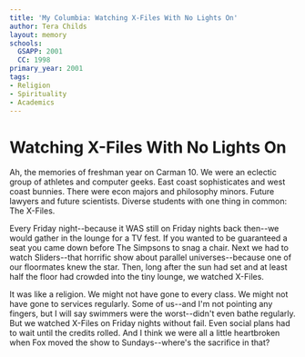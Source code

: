 ```yaml
---
title: 'My Columbia: Watching X-Files With No Lights On'
author: Tera Childs
layout: memory
schools:
  GSAPP: 2001
  CC: 1998
primary_year: 2001
tags:
- Religion
- Spirituality
- Academics
---
```

# Watching X-Files With No Lights On

Ah, the memories of freshman year on Carman 10. We were an eclectic group of athletes and computer geeks. East coast sophisticates and west coast bunnies. There were econ majors and philosophy minors. Future lawyers and future scientists. Diverse students with one thing in common: The X-Files.

Every Friday night--because it WAS still on Friday nights back then--we would gather in the lounge for a TV fest. If you wanted to be guaranteed a seat you came down before The Simpsons to snag a chair. Next we had to watch Sliders--that horrific show about parallel universes--because one of our floormates knew the star. Then, long after the sun had set and at least half the floor had crowded into the tiny lounge, we watched X-Files.

It was like a religion. We might not have gone to every class. We might not have gone to services regularly. Some of us--and I'm not pointing any fingers, but I will say swimmers were the worst--didn't even bathe regularly. But we watched X-Files on Friday nights without fail. Even social plans had to wait until the credits rolled. And I think we were all a little heartbroken when Fox moved the show to Sundays--where's the sacrifice in that?
